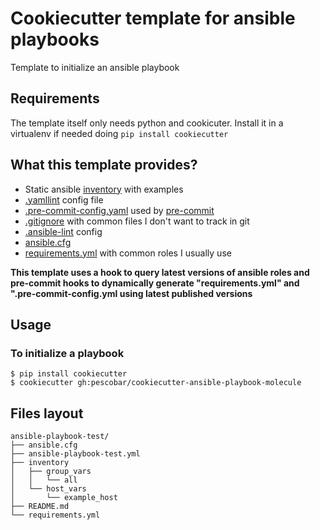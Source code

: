 # Cookiecutter template for ansible playbooks

Template to initialize an ansible playbook

## Requirements

The template itself only needs python and cookicuter. Install it in a virtualenv if needed doing `pip install cookiecutter`

## What this template provides?

* Static ansible [inventory]({{cookiecutter.playbook_name}}/inventory/hosts) with examples
* [.yamllint](https://github.com/adrienverge/yamllint) config file 
* [.pre-commit-config.yaml]({{cookiecutter.playbook_name}}/.pre-commit-config.yaml) used by [pre-commit](http://pre-commit.com/)
* [.gitignore]({{cookiecutter.playbook_name}}/.gitignore) with common files I don't want to track in git
* [.ansible-lint]({{cookiecutter.playbook_name}}/.ansible-lint) config
* [ansible.cfg]({{cookiecutter.playbook_name}}/ansible.cfg)
* [requirements.yml]({{cookiecutter.playbook_name}}/requirements.yml) with common roles I usually use

**This template uses a hook to query latest versions of ansible roles and pre-commit hooks to dynamically generate "requirements.yml" and ".pre-commit-config.yml using latest published versions**

## Usage

### To initialize a playbook
```
$ pip install cookiecutter
$ cookiecutter gh:pescobar/cookiecutter-ansible-playbook-molecule
```

## Files layout
```
ansible-playbook-test/
├── ansible.cfg
├── ansible-playbook-test.yml
├── inventory
│   ├── group_vars
│   │   └── all
│   └── host_vars
│       └── example_host
├── README.md
└── requirements.yml
```
